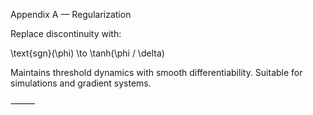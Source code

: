 Appendix A — Regularization

Replace discontinuity with:

\text{sgn}(\phi) \to \tanh(\phi / \delta)

Maintains threshold dynamics with smooth differentiability. Suitable for simulations and gradient systems.

⸻

